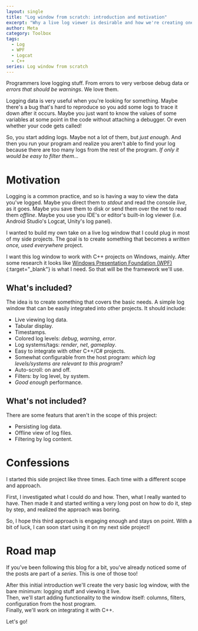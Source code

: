 ```yaml
---
layout: single
title: "Log window from scratch: introduction and motivation"
excerpt: "Why a live log viewer is desirable and how we're creating one?"
author: Meta
category: Toolbox
tags:
  - Log
  - WPF
  - Logcat
  - C++
series: Log window from scratch
---
```


Programmers love logging stuff. From errors to very verbose debug data or _errors that should be warnings_. We love them.

Logging data is very useful when you're looking for something. Maybe there's a bug that's hard to reproduce so you add some logs to trace it down after it occurs. Maybe you just want to know the values of some variables at some point in the code without attaching a debugger. Or even whether your code gets called!

So, you start adding logs. Maybe not a lot of them, but _just enough_. And then you run your program and realize you aren't able to find your log because there are too many logs from the rest of the program. _If only it would be easy to filter them..._

# Motivation

Logging is a common practice, and so is having a way to view the data you've logged. Maybe you direct them to _stdout_ and read the console _live_, as it goes. Maybe you save them to disk or send them over the net to read them _offline_. Maybe you use you IDE's or editor's built-in log viewer (i.e. Android Studio's Logcat, Unity's log panel).

I wanted to build my own take on a live log window that I could plug in most of my side projects. The goal is to create something that becomes a _written once, used everywhere_ project.

I want this log window to work with C++ projects on Windows, mainly. After some research it looks like [Windows Presentation Foundation (WPF)](https://en.wikipedia.org/wiki/Windows_Presentation_Foundation){:target="_blank"} is what I need. So that will be the framework we'll use.

## What's included?

The idea is to create something that covers the basic needs. A simple log window that can be easily integrated into other projects. It should include:

  * Live viewing log data.
  * Tabular display.
  * Timestamps.
  * Colored log levels: _debug_, _warning_, _error_.
  * Log systems/tags: _render_, _net_, _gameplay_.
  * Easy to integrate with other C++/C# projects.
  * Somewhat configurable from the host program: _which log levels/systems are relevant to this program?_
  * Auto-scroll: on and off.
  * Filters: by log level, by system.
  * _Good enough_ performance.

## What's not included?

There are some featurs that aren't in the scope of this project:

  * Persisting log data.
  * Offline view of log files.
  * Filtering by log content.

# Confessions

I started this side project like three times. Each time with a different scope and approach.

First, I investigated what I could do and how. Then, what I really wanted to have. Then made it and started writing a very long post on how to do it, step by step, and realized the approach was boring.

So, I hope this third approach is engaging enough and stays on point. With a bit of luck, I can soon start using it on my next side project!

# Road map

If you've been following this blog for a bit, you've already noticed some of the posts are part of a _series_. This is one of those too!

After this initial introduction we'll create the very basic log window, with the bare minimum: logging stuff and viewing it live.  
Then, we'll start adding functionality to the window itself: columns, filters, configuration from the host program.  
Finally, we'll work on integrating it with C++.

Let's go!
